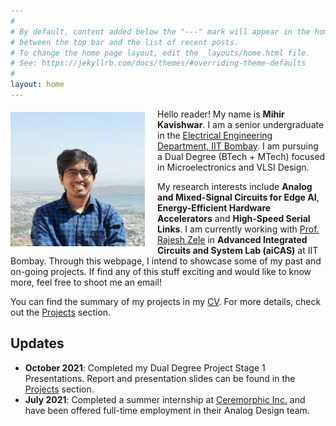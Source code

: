 ```yaml
---
#
# By default, content added below the "---" mark will appear in the home page
# between the top bar and the list of recent posts.
# To change the home page layout, edit the _layouts/home.html file.
# See: https://jekyllrb.com/docs/themes/#overriding-theme-defaults
#
layout: home
---
```


<img align="left" src="assets/images/Mihir_Kavishwar.jpg" alt="Mihir Kavishwar" style="height: 215px; width:215px; padding: 5px 20px 10px 0px;"/> 

Hello reader! My name is **Mihir Kavishwar**. I am a senior undergraduate in the [Electrical Engineering Department, IIT Bombay](https://www.ee.iitb.ac.in/web). I am pursuing a Dual Degree (BTech + MTech) focused in Microelectronics and VLSI Design.  

My research interests include **Analog and Mixed-Signal Circuits for Edge AI**, **Energy-Efficient Hardware Accelerators** and **High-Speed Serial Links**. I am currently working with [Prof. Rajesh Zele](http://www.ee.iitb.ac.in/~zelerajesh/index.php) in **Advanced Integrated Circuits and System Lab (aiCAS)** at IIT Bombay. Through this webpage, I intend to showcase some of my past and on-going projects. If find any of this stuff exciting and would like to know more, feel free to shoot me an email! 

You can find the summary of my projects in my [CV]({{site.url}}/assets/pdfs/Mihir_Kavishwar_Academic_CV.pdf). For more details, check out the [Projects]({{site.url}}/projects) section. 

## Updates
- **October 2021**: Completed my Dual Degree Project Stage 1 Presentations. Report and presentation slides can be found in the [Projects]({{site.url}}/projects) section.
- **July 2021**: Completed a summer internship at [Ceremorphic Inc.](https://ceremorphic.com/) and have been offered full-time employment in their Analog Design team.

<!-- <p>
VLSI stands for Very Large Scale Integration, which refers to the process of integrating billions of transistors in an elegant fashion on to a tiny microchip. From mobile phones and laptops to automobiles and spacecrafts, almost every modern technology is enabled by these semiconductor chips. My research interest lies in a specific area of VLSI known as <b>Analog and Mixed-Signal VLSI Design</b>. I am especially fascinated by applications of Analog and Mixed-Signal circuits in resource constrained Edge devices, Machine Learning accelerators and Neuromorphic hardware. 
</p> -->
<!-- <p>
Through this webpage, I intend to showcase some of the projects that I have either completed or am currently working on. If find any of this stuff exciting and would like to know more, feel free to shoot me an email.  
</p> -->



<!-- Over the last few decades, the semiconductor industry has been large governed by [Moore's Law](https://en.wikipedia.org/wiki/Moore%27s_law) and we have seen exponential increase in computing power of microprocessors. However, it seems that we are reaching a point where shrinking transistor sizes further would be extremely difficult due to fundamental limits imposed by quantum mechanics. Unfortunately, the -->
<!-- <p>
Hello reader! My name is <b>Mihir Kavishwar</b>. I am a senior undergraduate in the <b>Electrical Engineering Department, IIT Bombay</b>. I am pursuing a Dual Degree (BTech + MTech) focused in <b>Microelectronics and VLSI</b>. I plan to use this platform to showcase my key projects as well as talk about all the cool stuff in technology that excites me. 
</p> 
<p> 
While I expect to touch on a diverse set of topics in my blog posts, the theme across most of them will be the same - navigating through complex concepts and distilling out the core ideas. I hope you find the content enjoyable!  
</p> -->